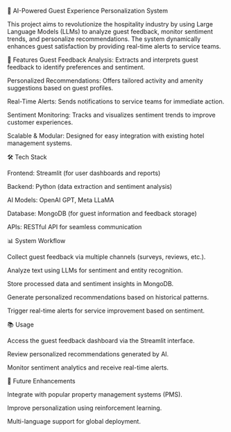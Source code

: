🏨 AI-Powered Guest Experience Personalization System

This project aims to revolutionize the hospitality industry by using Large Language Models (LLMs) to analyze guest feedback, monitor sentiment trends, and personalize recommendations. The system dynamically enhances guest satisfaction by providing real-time alerts to service teams.

📌 Features
Guest Feedback Analysis: Extracts and interprets guest feedback to identify preferences and sentiment.

Personalized Recommendations: Offers tailored activity and amenity suggestions based on guest profiles.

Real-Time Alerts: Sends notifications to service teams for immediate action.

Sentiment Monitoring: Tracks and visualizes sentiment trends to improve customer experiences.

Scalable & Modular: Designed for easy integration with existing hotel management systems.

🛠️ Tech Stack

Frontend: Streamlit (for user dashboards and reports)

Backend: Python (data extraction and sentiment analysis)

AI Models: OpenAI GPT, Meta LLaMA

Database: MongoDB (for guest information and feedback storage)

APIs: RESTful API for seamless communication

📊 System Workflow

Collect guest feedback via multiple channels (surveys, reviews, etc.).

Analyze text using LLMs for sentiment and entity recognition.

Store processed data and sentiment insights in MongoDB.

Generate personalized recommendations based on historical patterns.

Trigger real-time alerts for service improvement based on sentiment.

📚 Usage

Access the guest feedback dashboard via the Streamlit interface.

Review personalized recommendations generated by AI.

Monitor sentiment analytics and receive real-time alerts.

📄 Future Enhancements

Integrate with popular property management systems (PMS).

Improve personalization using reinforcement learning.

Multi-language support for global deployment.
